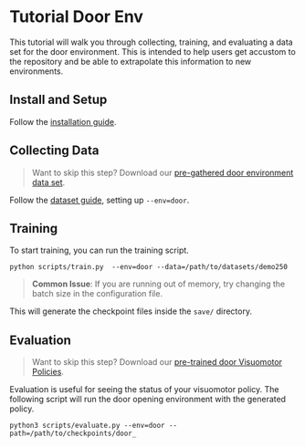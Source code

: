 # Tutorial Door Env

This tutorial will walk you through collecting, training, and evaluating a data set for the door environment. This is intended to help users get accustom to the repository and be able to extrapolate this information to new environments.

## Install and Setup

Follow the [installation guide](Setup-Guide.md).

## Collecting Data

> Want to skip this step? Download our [pre-gathered door environment data set](https://utexas.box.com/s/3610huk9fu33m6wic16oe7crx8cahpl8).

Follow the [dataset guide](Creating-the-Data-Set.md), setting up `--env=door`. 

## Training

To start training, you can run the training script.
```
python scripts/train.py  --env=door --data=/path/to/datasets/demo250
```

> **Common Issue**: If you are running out of memory, try changing the batch size in the configuration file.

This will generate the checkpoint files inside the `save/` directory.

## Evaluation
> Want to skip this step? Download our [pre-trained door Visuomotor Policies](https://utexas.box.com/s/qn3156sxpejx4zf4piq5zh97srl5zcto).

Evaluation is useful for seeing the status of your visuomotor policy. The following script will run the door opening environment with the generated policy.
```
python3 scripts/evaluate.py --env=door --path=/path/to/checkpoints/door_
```
